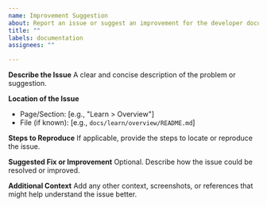 ```yaml
---
name: Improvement Suggestion
about: Report an issue or suggest an improvement for the developer documentation
title: ""
labels: documentation
assignees: ""

---
```


**Describe the Issue**
A clear and concise description of the problem or suggestion.

**Location of the Issue**
- Page/Section: [e.g., "Learn > Overview"]
- File (if known): [e.g., `docs/learn/overview/README.md`]

**Steps to Reproduce**
If applicable, provide the steps to locate or reproduce the issue.

**Suggested Fix or Improvement**
Optional. Describe how the issue could be resolved or improved.

**Additional Context**
Add any other context, screenshots, or references that might help understand the issue better.
